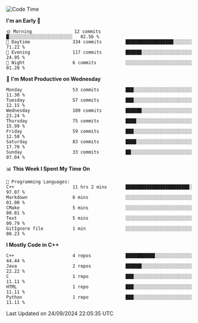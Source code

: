 <!--START_SECTION:waka-->
![Code Time](http://img.shields.io/badge/Code%20Time-48%20hrs%205%20mins-blue)

**I'm an Early 🐤** 

```text
🌞 Morning                12 commits          █░░░░░░░░░░░░░░░░░░░░░░░░   02.56 % 
🌆 Daytime                334 commits         ██████████████████░░░░░░░   71.22 % 
🌃 Evening                117 commits         ██████░░░░░░░░░░░░░░░░░░░   24.95 % 
🌙 Night                  6 commits           ░░░░░░░░░░░░░░░░░░░░░░░░░   01.28 % 
```
📅 **I'm Most Productive on Wednesday** 

```text
Monday                   53 commits          ███░░░░░░░░░░░░░░░░░░░░░░   11.30 % 
Tuesday                  57 commits          ███░░░░░░░░░░░░░░░░░░░░░░   12.15 % 
Wednesday                109 commits         ██████░░░░░░░░░░░░░░░░░░░   23.24 % 
Thursday                 75 commits          ████░░░░░░░░░░░░░░░░░░░░░   15.99 % 
Friday                   59 commits          ███░░░░░░░░░░░░░░░░░░░░░░   12.58 % 
Saturday                 83 commits          ████░░░░░░░░░░░░░░░░░░░░░   17.70 % 
Sunday                   33 commits          ██░░░░░░░░░░░░░░░░░░░░░░░   07.04 % 
```


📊 **This Week I Spent My Time On** 

```text
💬 Programming Languages: 
C++                      11 hrs 2 mins       ████████████████████████░   97.07 % 
Markdown                 6 mins              ░░░░░░░░░░░░░░░░░░░░░░░░░   01.00 % 
CMake                    5 mins              ░░░░░░░░░░░░░░░░░░░░░░░░░   00.81 % 
Text                     5 mins              ░░░░░░░░░░░░░░░░░░░░░░░░░   00.79 % 
GitIgnore file           1 min               ░░░░░░░░░░░░░░░░░░░░░░░░░   00.23 % 
```

**I Mostly Code in C++** 

```text
C++                      4 repos             ███████████░░░░░░░░░░░░░░   44.44 % 
Java                     2 repos             ██████░░░░░░░░░░░░░░░░░░░   22.22 % 
C                        1 repo              ███░░░░░░░░░░░░░░░░░░░░░░   11.11 % 
HTML                     1 repo              ███░░░░░░░░░░░░░░░░░░░░░░   11.11 % 
Python                   1 repo              ███░░░░░░░░░░░░░░░░░░░░░░   11.11 % 
```




 Last Updated on 24/09/2024 22:05:35 UTC
<!--END_SECTION:waka-->
